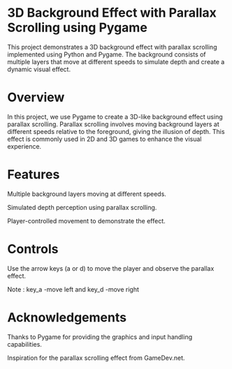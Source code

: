 # 3D Background Effect with Parallax Scrolling using Pygame

This project demonstrates a 3D background effect with parallax scrolling implemented using Python and Pygame.
The background consists of multiple layers that move at different speeds to simulate depth and create a dynamic visual effect.

# Overview

In this project, we use Pygame to create a 3D-like background effect using parallax scrolling.
Parallax scrolling involves moving background layers at different speeds relative to the foreground, giving the illusion of depth. 
This effect is commonly used in 2D and 3D games to enhance the visual experience.

# Features

Multiple background layers moving at different speeds.

Simulated depth perception using parallax scrolling.

Player-controlled movement to demonstrate the effect.

# Controls

Use the arrow keys (a or d) to move the player and observe the parallax effect.

Note : key_a -move left and key_d -move right

# Acknowledgements

Thanks to Pygame for providing the graphics and input handling capabilities.

Inspiration for the parallax scrolling effect from GameDev.net.

